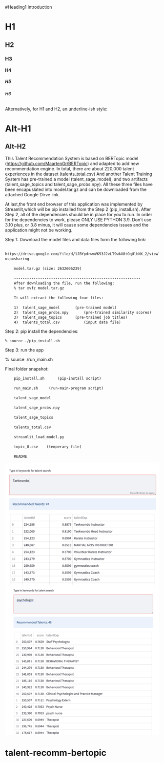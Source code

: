 #Heading1 Introduction
# H1
## H2
### H3
#### H4
##### H5
###### H6

Alternatively, for H1 and H2, an underline-ish style:

Alt-H1
======

Alt-H2
------

This Talent Recommendation System is based on BERTopic model (https://github.com/MaartenGr/BERTopic) and adapted to add new recommendation engine.  In total, there are about 220,000 talent experiences in the dataset (talents_total.csv) And another Talent Training System has pre-trained a model (talent_sage_model), and two artifacts (talent_sage_topics and talent_sage_probs.npy). All these three files have been encapuslated into model.tar.gz and can be downloaded from the attached Google Dirve link.

At last,the front end browser of this application was implemented by Streamlit,which will be pip installed from the Step 2 (pip_install.sh). After Step 2, all of the dependencies should be in place for you to run.  In order for the dependencies to work, please ONLY USE PYTHON 3.9. Don't use 3.10 plus, or 3.8 minus, it will cause some dependencies issues and the application might not be working. 


Step 1: Download the model files and data files form the following link:

    	https://drive.google.com/file/d/1JBYpdrwmVK53J2vLT9wkX8tOqUlbNX_2/view?usp=sharing

	 	model.tar.gz (size: 2632606239)

        ----------------------------------------------------------
		After downloading the file, run the following:
		% tar xvfz model.tar.gz 
		
		It will extract the following four files:

       	1) 	talent_sage_model		(pre-trained model)
		2)	talent_sage_probs.npy		(pre-trained similarity scores)
		3)	talent_sage_topics 		(pre-trained job titles)
		4) 	talents_total.csv   		(input data file) 

Step 2: pip install the dependencies:

    % source ./pip_install.sh 

Step 3: run the app 

   %  source ./run_main.sh


Final folder snapshot:

		pip_install.sh		(pip-install script)

 		run_main.sh		(run-main-program script)

 		talent_sage_model

 		talent_sage_probs.npy

 		talent_sage_topics

 		talents_total.csv

 		streamlit_load_model.py

 		topic_0.csv    (temperary file)
 		
		README        

![GitHub Logo](/images/Sample1.png)
![GitHub Logo](/images/Sample2.png)

# talent-recomm-bertopic
